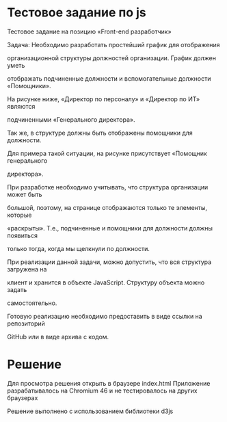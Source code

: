 # Тестовое задание по js

Тестовое задание на позицию «Front-end разработчик»

Задача: Необходимо разработать простейший график для отображения

организационной структуры должностей организации. График должен уметь

отображать подчиненные должности и вспомогательные должности «Помощники».

На рисунке ниже, «Директор по персоналу» и «Директор по ИТ» являются

подчиненными «Генерального директора».

Так же, в структуре должны быть отображены помощники для должности.

Для примера такой ситуации, на рисунке присутствует «Помощник генерального

директора».

При разработке необходимо учитывать, что структура организации может быть

большой, поэтому, на странице отображаются только те элементы, которые

«раскрыты». Т.е., подчиненные и помощники для должности должны появиться

только тогда, когда мы щелкнули по должности.

При реализации данной задачи, можно допустить, что вся структура загружена на

клиент и хранится в объекте JavaScript. Структуру объекта можно задать

самостоятельно.

Готовую реализацию необходимо предоставить в виде ссылки на репозиторий

GitHub или в виде архива с кодом.

# Решение

Для просмотра решения открыть в браузере index.html
Приложение разрабатывалось на Chromium 46 и не тестировалось на других браузерах

Решение выполнено с использованием библиотеки d3js
